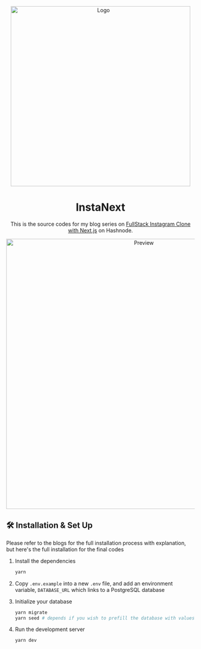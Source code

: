 <div align="center">
  <img alt="Logo" src="https://user-images.githubusercontent.com/55322546/229516257-0e0fb6e6-6fad-4202-bc85-66b4b6a096c4.png" width="480" />
</div>
<h1 align="center">
  InstaNext
</h1>
<p align="center">
  This is the source codes for my blog series on <a href="https://blogs.shenyien.cyou/series/insta-next" target="_blank">FullStack Instagram Clone with Next.js</a> on Hashnode.
</p>
<div align="center">
  <img alt="Preview" src="https://user-images.githubusercontent.com/55322546/230150941-c7e1bea1-649c-45e7-ad0a-28671131b0cb.png" width="720" />
</div>

## 🛠 Installation & Set Up

Please refer to the blogs for the full installation process with explanation, but here's the full installation for the final codes

1. Install the dependencies

   ```bash
   yarn
   ```

2. Copy `.env.example` into a new `.env` file, and add an environment variable, `DATABASE_URL` which links to a PostgreSQL database

3. Initialize your database

   ```bash
   yarn migrate
   yarn seed # depends if you wish to prefill the database with values or not
   ```

4. Run the development server

   ```bash
   yarn dev
   ```
